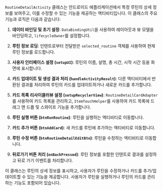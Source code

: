 `RoutineDetailActivity` 클래스는 안드로이드 애플리케이션에서 특정 루틴의 상세 정보를 보여주고, 이를 수정할 수 있는 기능을 제공하는 액티비티입니다. 이 클래스의 주요 기능과 로직은 다음과 같습니다:

1. **데이터 바인딩 및 초기 설정**: `DataBindingUtil`을 사용하여 레이아웃과 뷰 모델을 바인딩하고, `lifecycleOwner`를 설정합니다.

2. **루틴 정보 로딩**: 인텐트로부터 전달받은 `selected_routine` 객체를 사용하여 현재 루틴 정보를 로드합니다.

3. **사용자 인터페이스 설정 (`setupUI`)**: 루틴의 이름, 설명, 총 시간, 시작 시간 등을 화면에 표시합니다.

4. **카드 업데이트 및 생성 결과 처리 (`handleActivityResult`)**: 다른 액티비티에서 반환된 결과를 처리하여 루틴의 카드를 업데이트하거나 새로운 카드를 추가합니다.

5. **카드 목록 리사이클러뷰 설정 (`setupRecyclerView`)**: `RoutineDetailCardAdapter`를 사용하여 카드 목록을 관리하고, `ItemTouchHelper`를 사용하여 카드 목록에 드래그 앤 드롭 및 스와이프 기능을 추가합니다.

6. **루틴 실행 버튼 (`btnRunRoutine`)**: 루틴을 실행하는 액티비티로 이동합니다.

7. **카드 추가 버튼 (`btnAddCard`)**: 새 카드를 루틴에 추가하는 액티비티로 이동합니다.

8. **루틴 수정 버튼 (`btnRoutineDetailEditBtn`)**: 루틴을 수정하는 액티비티로 이동합니다.

9. **뒤로가기 버튼 처리 (`onBackPressed`)**: 루틴 정보를 포함한 인텐트로 결과를 설정하고 뒤로 가기 이벤트를 처리합니다.

이 클래스는 루틴의 상세 정보를 표시하고, 사용자가 루틴을 수정하거나 카드를 추가/업데이트할 수 있는 기능을 제공합니다. 사용자가 루틴을 실행하거나 루틴의 카드를 관리하는 기능도 포함되어 있습니다.